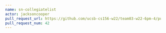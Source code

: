 ```yaml
---
name: sn-collegiatelist
actor: jacksoncooper
pull_request_url: https://github.com/ucsb-cs156-w22/team03-w22-6pm-4/pull/42
pull_request_num: 42
---
```

